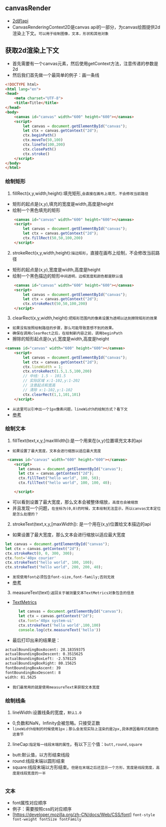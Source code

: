 ## canvasRender
* [2d的api]("https://developer.mozilla.org/zh-CN/docs/Web/API/CanvasRenderingContext2D")
* CanvasRenderingContext2D是canvas api的一部分，为canvas绘图提供2d渲染上下文。`可以用于绘制图像，文本，形状和其他对象`

## 获取2d渲染上下文
* 首先需要有一个canvas元素，然后使用getContext方法，注意传递的参数是2d
* 然后我们首先做一个最简单的例子：画一条线
```html
<!DOCTYPE html>
<html lang="en">
<head>
    <meta charset="UTF-8">
    <title>Title</title>
</head>
<body>
    <canvas id="canvas" width="600" height="600"></canvas>
    <script>
        let canvas = document.getElementById("canvas");
        let ctx = canvas.getContext("2d");
        ctx.beginPath()
        ctx.moveTo(50,100)
        ctx.lineTo(100,200)
        ctx.closePath()
        ctx.stroke()
    </script>
</body>
</html>
```

### 绘制矩形
1. fillRect(x,y,width,height):填充矩形,`会直接在画布上填充，不会修改当前路径`
* 矩形的起点是(x,y),填充的宽度是width,高度是height
* 绘制一个黑色填充的矩形
```html
    <canvas id="canvas" width="600" height="600"></canvas>
    <script>
        let canvas = document.getElementById("canvas");
        let ctx = canvas.getContext("2d");
        ctx.fillRect(50,50,100,200)
    </script>
```
2. strokeRect(x,y,width,height):`描边矩形`，直接在画布上绘制，不会修改当前路径
* 矩形的起点是(x,y),宽度是width,高度是height
* 绘制一个黑色描边的矩形`中间透明，边框宽度和颜色都是默认值`
```html
    <canvas id="canvas" width="600" height="600"></canvas>
    <script>
        let canvas = document.getElementById("canvas");
        let ctx = canvas.getContext("2d");
        ctx.strokeRect(50,50,100,200)
    </script>
```
3. clearRect(x,y,width,height):`把矩形范围内的像素设置为透明以达到擦除矩形的效果`
* `如果没有按照绘制路径的步骤，那么可能导致意想不到的效果。`
* `确保在调用clearRect之后，在绘制新内容之前，调用beginPath`
* 擦除的矩形起点是(x,y),宽度是width,高度是height
```html
<canvas id="canvas" width="600" height="600"></canvas>
    <script>
        let canvas = document.getElementById("canvas");
        let ctx = canvas.getContext("2d");
        ctx.lineWidth = 1;
        ctx.strokeRect(1.5,1.5,100,200)
        // 中线: 1.5 - 101.5
        // 实际区域 x:1-102,y:1-202
        // 注意起点和宽高
        // 清除 x:1-102,y:1-102
        ctx.clearRect(1,1,101,101)
    </script>
```
* `从这里可以引申出一个1px像素问题，lineWidth的绘制方式？看下文`
* [参考]("https://developer.mozilla.org/zh-CN/docs/Web/API/Canvas_API/Tutorial/Applying_styles_and_colors")

### 绘制文本
1. fillText(text,x,y,[maxWidth]):是一个用来在(x,y)位置填充文本的api
* `如果设置了最大宽度，文本会进行缩放以适应最大宽度`
```html
 <canvas id="canvas" width="600" height="600"></canvas>
    <script>
      let canvas = document.getElementById("canvas");
      let ctx = canvas.getContext("2d");
      ctx.fillText("hello world", 100, 50);
      ctx.fillText("hello world", 100, 100, 40);

    </script>
```
* 可以看到设置了最大宽度，那么文本会被整体缩放，`高度也会被缩放`
* 并且发现一个问题，`在坐标为(0,0)的时候，文本绘制无法显示，所以canvas文本定位是怎么处理的？`
2. strokeText(text,x,y,[maxWidth]): 是一个用在(x,y)位置给文本描边的api
* 如果设置了最大宽度，那么文本会进行缩放以适应最大宽度
```javascript
let canvas = document.getElementById("canvas");
let ctx = canvas.getContext("2d");
ctx.strokeRect(0, 0, 300, 300);
ctx.font='40px courier'
ctx.strokeText("hello world", 100, 100);
ctx.strokeText("hello world", 200, 200, 40);
```
* `发现使用font必须包含font-size,font-family;否则无效`
* [参考]("https://developer.mozilla.org/zh-CN/docs/Web/CSS/font")
3. measureText(text):`返回关于被测量文本TextMetrics对象包含的信息`
* [TextMetrics](https://developer.mozilla.org/zh-CN/docs/Web/API/TextMetrics)
```javascript
      let canvas = document.getElementById("canvas");
      let ctx = canvas.getContext("2d");
      ctx.font='40px system-ui'
      ctx.strokeText('hello world',100,100)
      console.log(ctx.measureText('hello'))
```
* 最后打印出来的结果是：
```html
actualBoundingBoxAscent: 28.18359375
actualBoundingBoxDescent: 0.3515625
actualBoundingBoxLeft: -2.578125
actualBoundingBoxRight: 80.15625
fontBoundingBoxAscent: 39
fontBoundingBoxDescent: 8
width: 81.5625
```
* `我们最常用的就是使用measureText来获取文本宽度`

### 绘制线条
1. lineWidth:设置线条的宽度，`默认1.0`
* 0,负数和NaN，Infinity会被忽略。只接受正数
* `lineWidth绘制的时候使用1px；那么会发现实际上渲染的是2px,具体原因看样式和颜色这章节`
2. lineCap:`指定每一线段末端的属性`，有以下三个值：`butt,round,square`
* butt:默认值，以方形结束线段
* round:线段末端以圆形结束
* square:线段末端以方形结束。`但是在末端之后还显示一个方形，宽度是线段宽度，高度是线段宽度的一半`
```html

```


### 文本

* font属性对应顺序
* 例子：需要按照css的对应顺序
* [https://developer.mozilla.org/zh-CN/docs/Web/CSS/font]
`font-style  font-weight fontSize fontFamily`
